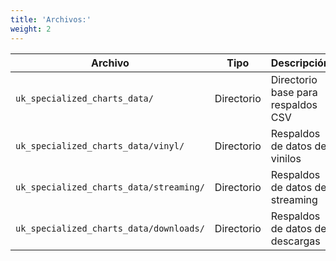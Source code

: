 ```yaml
---
title: 'Archivos:'
weight: 2
---
```


|Archivo|Tipo|Descripción|
|---|---|---|
|`uk_specialized_charts_data/`|Directorio|Directorio base para respaldos CSV|
|`uk_specialized_charts_data/vinyl/`|Directorio|Respaldos de datos de vinilos|
|`uk_specialized_charts_data/streaming/`|Directorio|Respaldos de datos de streaming|
|`uk_specialized_charts_data/downloads/`|Directorio|Respaldos de datos de descargas|